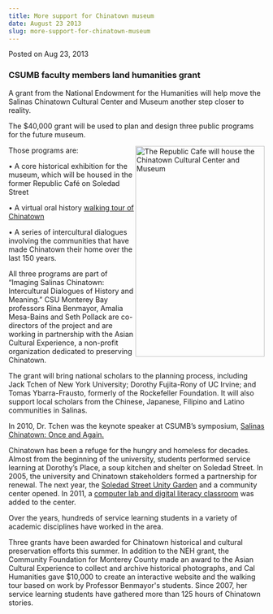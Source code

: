 ```yaml
---
title: More support for Chinatown museum
date: August 23 2013
slug: more-support-for-chinatown-museum
---
```





<span class="date">Posted on Aug 23, 2013    </span>
<h3>CSUMB faculty members land humanities grant</h3>
<p>A grant from the National Endowment for the Humanities will help
move the Salinas Chinatown Cultural Center and Museum another step
closer to reality.</p>
<p>The $40,000 grant will be used to plan and design three public
programs for the future museum.</p>
<p><img alt="The Republic Cafe will house the Chinatown Cultural Center and Museum" src="http://news.csumb.edu/sites/default/files/65/attachments/news/images/chop_suey_sign.for_web.jpg" style="float:right; width:254px; height:415px">Those programs
are:</img></p>
<p>&#x2022; A core historical exhibition for the museum, which will be
housed in the former Republic Caf&#xE9; on Soledad Street</p>
<p>&#x2022; A virtual oral history <a href="../../jul/5/students-help-tell-stories-chinatown.html" rel="nofollow">walking tour of Chinatown</a></p>
<p>&#x2022; A series of intercultural dialogues involving the communities
that have made Chinatown their home over the last 150 years.</p>
<p>All three programs are part of &#x201C;Imaging Salinas Chinatown:
Intercultural Dialogues of History and Meaning.&#x201D; CSU Monterey Bay
professors Rina Benmayor, Amalia Mesa-Bains and Seth Pollack are
co-directors of the project and are working in partnership with the
Asian Cultural Experience, a non-profit organization dedicated to
preserving Chinatown.</p>
<p>The grant will bring national scholars to the planning process,
including Jack Tchen of New York University; Dorothy Fujita-Rony of
UC Irvine; and Tomas Ybarra-Frausto, formerly of the Rockefeller
Foundation. It will also support local scholars from the Chinese,
Japanese, Filipino and Latino communities in Salinas.</p>
<p>In 2010, Dr. Tchen was the keynote speaker at CSUMB&#x2019;s symposium,
<a href="../../../2010/oct/18/asian-cultural-center-will-have-national-significance-speaker-says.html" rel="nofollow">Salinas Chinatown: Once and Again.</a></p>
<p>Chinatown has been a refuge for the hungry and homeless for
decades. Almost from the beginning of the university, students
performed service learning at Dorothy&#x2019;s Place, a soup kitchen and
shelter on Soledad Street. In 2005, the university and Chinatown
stakeholders formed a partnership for renewal. The next year, the
<a href="http://service.csumb.edu/community-garden-park" rel="nofollow">Soledad Street Unity Garden</a> and a community center
opened. In 2011, a <a href="http://wetec.csumb.edu/public-computing-center-salinas-chinatown" rel="nofollow">computer lab and digital literacy classroom</a> was
added to the center.</p>
<p>Over the years, hundreds of service learning students in a
variety of academic disciplines have worked in the area.&#xA0;</p>
<p>Three grants have been awarded for Chinatown historical and
cultural preservation efforts this summer. In addition to the NEH
grant, the Community Foundation for Monterey County made an award
to the Asian Cultural Experience to collect and archive historical
photographs, and Cal Humanities gave $10,000 to create an
interactive website and the walking tour based on work by Professor
Benmayor&apos;s students. Since 2007, her service learning students have
gathered more than 125 hours of Chinatown stories.&#xA0;</p>
<p>&#xA0;</p>
<p>&#xA0;</p>
<p>&#xA0;</p>
<p><br>
&#xA0;</br></p>





